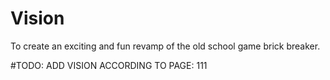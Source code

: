 # Vision

To create an exciting and fun revamp of the old school game brick breaker. 

#TODO: ADD VISION ACCORDING TO PAGE: 111